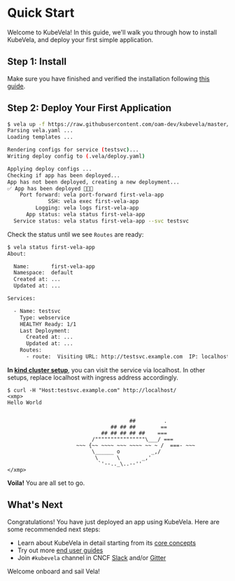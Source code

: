 # Quick Start

Welcome to KubeVela! In this guide, we'll walk you through how to install KubeVela, and deploy your first simple application.

## Step 1: Install

Make sure you have finished and verified the installation following [this guide](./install.md).

## Step 2: Deploy Your First Application

```bash
$ vela up -f https://raw.githubusercontent.com/oam-dev/kubevela/master/docs/examples/vela.yaml
Parsing vela.yaml ...
Loading templates ...

Rendering configs for service (testsvc)...
Writing deploy config to (.vela/deploy.yaml)

Applying deploy configs ...
Checking if app has been deployed...
App has not been deployed, creating a new deployment...
✅ App has been deployed 🚀🚀🚀
    Port forward: vela port-forward first-vela-app
             SSH: vela exec first-vela-app
         Logging: vela logs first-vela-app
      App status: vela status first-vela-app
  Service status: vela status first-vela-app --svc testsvc
```

Check the status until we see `Routes` are ready:
```bash
$ vela status first-vela-app
About:

  Name:       first-vela-app
  Namespace:  default
  Created at: ...
  Updated at: ...

Services:

  - Name: testsvc
    Type: webservice
    HEALTHY Ready: 1/1
    Last Deployment:
      Created at: ...
      Updated at: ...
    Routes:
      - route:  Visiting URL: http://testsvc.example.com  IP: localhost
```

**In [kind cluster setup](./install.md#kind)**, you can visit the service via localhost. In other setups, replace localhost with ingress address accordingly.

```
$ curl -H "Host:testsvc.example.com" http://localhost/
<xmp>
Hello World


                                       ##         .
                                 ## ## ##        ==
                              ## ## ## ## ##    ===
                           /""""""""""""""""\___/ ===
                      ~~~ {~~ ~~~~ ~~~ ~~~~ ~~ ~ /  ===- ~~~
                           \______ o          _,/
                            \      \       _,'
                             `'--.._\..--''
</xmp>
```
**Voila!** You are all set to go.

## What's Next

Congratulations! You have just deployed an app using KubeVela. Here are some recommended next steps:

- Learn about KubeVela in detail starting from its [core concepts](concepts)
- Try out more [end user guides](developers/learn-appfile.md)
- Join `#kubevela` channel in CNCF [Slack](https://cloud-native.slack.com) and/or [Gitter](https://gitter.im/oam-dev/community)

Welcome onboard and sail Vela!
